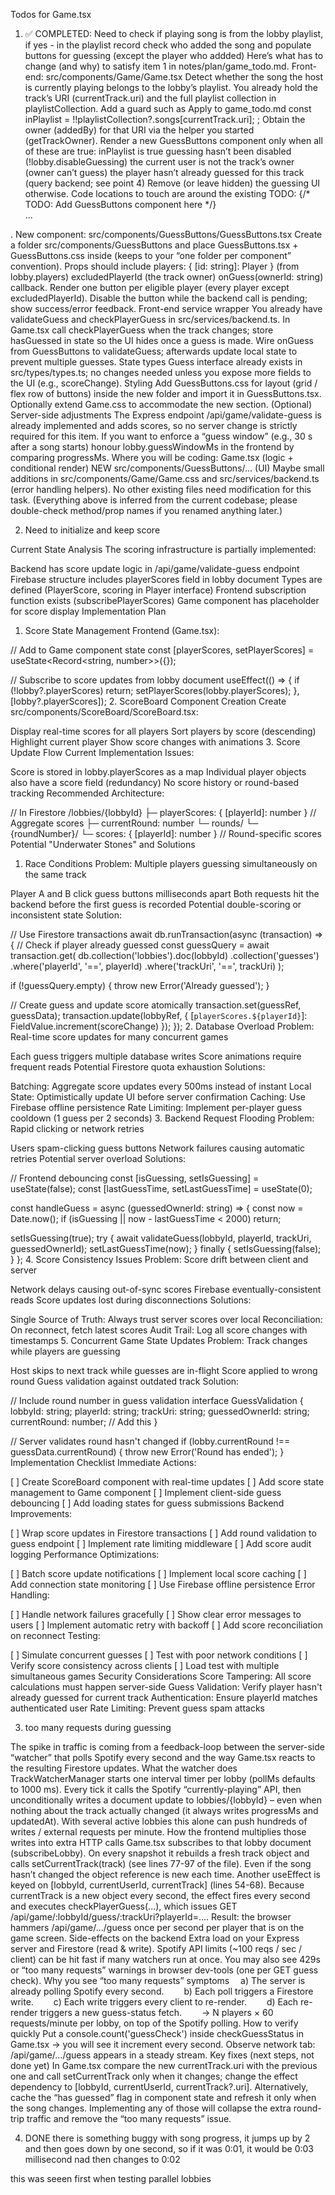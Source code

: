 Todos for Game.tsx

1. ✅ COMPLETED: Need to check if playing song is from the lobby playlist, if yes - in the playlist record check who added the song and populate buttons for guessing (except the player who addded)
Here’s what has to change (and why) to satisfy item 1 in notes/plan/game_todo.md.
Front-end: src/components/Game/Game.tsx
Detect whether the song the host is currently playing belongs to the lobby’s playlist.
You already hold the track’s URI (currentTrack.uri) and the full playlist collection in playlistCollection.
Add a guard such as
Apply to game_todo.md
       const inPlaylist = !!playlistCollection?.songs[currentTrack.uri];
;
Obtain the owner (addedBy) for that URI via the helper you started (getTrackOwner).
Render a new GuessButtons component only when all of these are true:
inPlaylist is true
guessing hasn’t been disabled (!lobby.disableGuessing)
the current user is not the track’s owner (owner can’t guess)
the player hasn’t already guessed for this track (query backend; see point 4)
Remove (or leave hidden) the guessing UI otherwise.
Code locations to touch are around the existing TODO:
   {/* TODO: Add GuessButtons component here */}
   <div className="guessing-section">
   ...
.
New component: src/components/GuessButtons/GuessButtons.tsx
Create a folder src/components/GuessButtons and place GuessButtons.tsx + GuessButtons.css inside (keeps to your “one folder per component” convention).
Props should include
players: { [id: string]: Player } (from lobby.players)
excludedPlayerId (the track owner)
onGuess(ownerId: string) callback.
Render one button per eligible player (every player except excludedPlayerId).
Disable the button while the backend call is pending; show success/error feedback.
Front-end service wrapper
You already have validateGuess and checkPlayerGuess in src/services/backend.ts.
In Game.tsx call checkPlayerGuess when the track changes; store hasGuessed in state so the UI hides once a guess is made.
Wire onGuess from GuessButtons to validateGuess; afterwards update local state to prevent multiple guesses.
State types
Guess interface already exists in src/types/types.ts; no changes needed unless you expose more fields to the UI (e.g., scoreChange).
Styling
Add GuessButtons.css for layout (grid / flex row of buttons) inside the new folder and import it in GuessButtons.tsx.
Optionally extend Game.css to accommodate the new section.
(Optional) Server-side adjustments
The Express endpoint /api/game/validate-guess is already implemented and adds scores, so no server change is strictly required for this item.
If you want to enforce a “guess window” (e.g., 30 s after a song starts) honour lobby.guessWindowMs in the frontend by comparing progressMs.
Where you will be coding:
Game.tsx (logic + conditional render)
NEW src/components/GuessButtons/… (UI)
Maybe small additions in src/components/Game/Game.css and src/services/backend.ts (error handling helpers).
No other existing files need modification for this task.
(Everything above is inferred from the current codebase; please double-check method/prop names if you renamed anything later.)


2. Need to initialize and keep score

Current State Analysis
The scoring infrastructure is partially implemented:

Backend has score update logic in /api/game/validate-guess endpoint
Firebase structure includes playerScores field in lobby document
Types are defined (PlayerScore, scoring in Player interface)
Frontend subscription function exists (subscribePlayerScores)
Game component has placeholder for score display
Implementation Plan
1. Score State Management
Frontend (Game.tsx):

// Add to Game component state
const [playerScores, setPlayerScores] = useState<Record<string, number>>({});

// Subscribe to score updates from lobby document
useEffect(() => {
  if (!lobby?.playerScores) return;
  setPlayerScores(lobby.playerScores);
}, [lobby?.playerScores]);
2. ScoreBoard Component Creation
Create src/components/ScoreBoard/ScoreBoard.tsx:

Display real-time scores for all players
Sort players by score (descending)
Highlight current player
Show score changes with animations
3. Score Update Flow
Current Implementation Issues:

Score is stored in lobby.playerScores as a map
Individual player objects also have a score field (redundancy)
No score history or round-based tracking
Recommended Architecture:

// In Firestore
/lobbies/{lobbyId}
  ├─ playerScores: { [playerId]: number }  // Aggregate scores
  ├─ currentRound: number
  └─ rounds/
      └─ {roundNumber}/
          └─ scores: { [playerId]: number }  // Round-specific scores
Potential "Underwater Stones" and Solutions
1. Race Conditions
Problem: Multiple players guessing simultaneously on the same track

Player A and B click guess buttons milliseconds apart
Both requests hit the backend before the first guess is recorded
Potential double-scoring or inconsistent state
Solution:

// Use Firestore transactions
await db.runTransaction(async (transaction) => {
  // Check if player already guessed
  const guessQuery = await transaction.get(
    db.collection('lobbies').doc(lobbyId)
      .collection('guesses')
      .where('playerId', '==', playerId)
      .where('trackUri', '==', trackUri)
  );
  
  if (!guessQuery.empty) {
    throw new Error('Already guessed');
  }
  
  // Create guess and update score atomically
  transaction.set(guessRef, guessData);
  transaction.update(lobbyRef, {
    [`playerScores.${playerId}`]: FieldValue.increment(scoreChange)
  });
});
2. Database Overload
Problem: Real-time score updates for many concurrent games

Each guess triggers multiple database writes
Score animations require frequent reads
Potential Firestore quota exhaustion
Solutions:

Batching: Aggregate score updates every 500ms instead of instant
Local State: Optimistically update UI before server confirmation
Caching: Use Firebase offline persistence
Rate Limiting: Implement per-player guess cooldown (1 guess per 2 seconds)
3. Backend Request Flooding
Problem: Rapid clicking or network retries

Users spam-clicking guess buttons
Network failures causing automatic retries
Potential server overload
Solutions:

// Frontend debouncing
const [isGuessing, setIsGuessing] = useState(false);
const [lastGuessTime, setLastGuessTime] = useState(0);

const handleGuess = async (guessedOwnerId: string) => {
  const now = Date.now();
  if (isGuessing || now - lastGuessTime < 2000) return;
  
  setIsGuessing(true);
  try {
    await validateGuess(lobbyId, playerId, trackUri, guessedOwnerId);
    setLastGuessTime(now);
  } finally {
    setIsGuessing(false);
  }
};
4. Score Consistency Issues
Problem: Score drift between client and server

Network delays causing out-of-sync scores
Firebase eventually-consistent reads
Score updates lost during disconnections
Solutions:

Single Source of Truth: Always trust server scores over local
Reconciliation: On reconnect, fetch latest scores
Audit Trail: Log all score changes with timestamps
5. Concurrent Game State Updates
Problem: Track changes while players are guessing

Host skips to next track while guesses are in-flight
Score applied to wrong round
Guess validation against outdated track
Solution:

// Include round number in guess validation
interface GuessValidation {
  lobbyId: string;
  playerId: string;
  trackUri: string;
  guessedOwnerId: string;
  currentRound: number; // Add this
}

// Server validates round hasn't changed
if (lobby.currentRound !== guessData.currentRound) {
  throw new Error('Round has ended');
}
Implementation Checklist
Immediate Actions:

[ ] Create ScoreBoard component with real-time updates
[ ] Add score state management to Game component
[ ] Implement client-side guess debouncing
[ ] Add loading states for guess submissions
Backend Improvements:

[ ] Wrap score updates in Firestore transactions
[ ] Add round validation to guess endpoint
[ ] Implement rate limiting middleware
[ ] Add score audit logging
Performance Optimizations:

[ ] Batch score update notifications
[ ] Implement local score caching
[ ] Add connection state monitoring
[ ] Use Firebase offline persistence
Error Handling:

[ ] Handle network failures gracefully
[ ] Show clear error messages to users
[ ] Implement automatic retry with backoff
[ ] Add score reconciliation on reconnect
Testing:

[ ] Simulate concurrent guesses
[ ] Test with poor network conditions
[ ] Verify score consistency across clients
[ ] Load test with multiple simultaneous games
Security Considerations
Score Tampering: All score calculations must happen server-side
Guess Validation: Verify player hasn't already guessed for current track
Authentication: Ensure playerId matches authenticated user
Rate Limiting: Prevent guess spam attacks


3. too many requests during guessing

The spike in traffic is coming from a feedback-loop between the server-side “watcher” that polls Spotify every second and the way Game.tsx reacts to the resulting Firestore updates.
What the watcher does
TrackWatcherManager starts one interval timer per lobby (pollMs defaults to 1000 ms).
Every tick it calls the Spotify “currently-playing” API, then unconditionally writes a document update to
lobbies/{lobbyId} – even when nothing about the track actually changed (it always writes progressMs and updatedAt).
With several active lobbies this alone can push hundreds of writes / external requests per minute.
How the frontend multiplies those writes into extra HTTP calls
Game.tsx subscribes to that lobby document (subscribeLobby).
On every snapshot it rebuilds a fresh track object and calls setCurrentTrack(track) (see lines 77-97 of the file).
Even if the song hasn’t changed the object reference is new each time.
Another useEffect is keyed on [lobbyId, currentUserId, currentTrack] (lines 54-68).
Because currentTrack is a new object every second, the effect fires every second and executes
checkPlayerGuess(...), which issues
GET /api/game/:lobbyId/guess/:trackUri?playerId=….
Result: the browser hammers /api/game/.../guess once per second per player that is on the game screen.
Side-effects on the backend
Extra load on your Express server and Firestore (read & write).
Spotify API limits (~100 reqs / sec / client) can be hit fast if many watchers run at once.
You may also see 429s or “too many requests” warnings in browser dev-tools (one per GET guess check).
Why you see “too many requests” symptoms
 a) The server is already polling Spotify every second. 
 b) Each poll triggers a Firestore write. 
 c) Each write triggers every client to re-render. 
 d) Each re-render triggers a new guess-status fetch. 
 → N players × 60 requests/minute per lobby, on top of the Spotify polling.
How to verify quickly
Put a console.count('guessCheck') inside checkGuessStatus in Game.tsx → you will see it increment every second.
Observe network tab: /api/game/.../guess appears in a steady stream.
Key fixes (next steps, not done yet)
In Game.tsx compare the new currentTrack.uri with the previous one and call setCurrentTrack only when it changes; change the effect dependency to [lobbyId, currentUserId, currentTrack?.uri].
Alternatively, cache the “has guessed” flag in component state and refresh it only when the song changes.
Implementing any of those will collapse the extra round-trip traffic and remove the “too many requests” issue.

4. DONE
there is something buggy with song progress, it jumps up by 2 and then goes down by one second, so if it was 0:01, it would be 0:03 millisecond nad then changes to 0:02

this was seeen first when testing parallel lobbies